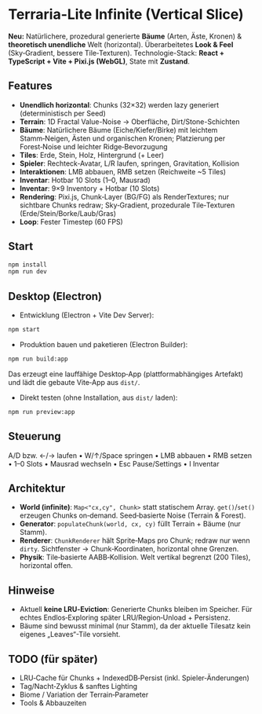 # Terraria-Lite Infinite (Vertical Slice)

**Neu:** Natürlichere, prozedural generierte **Bäume** (Arten, Äste, Kronen) & **theoretisch unendliche** Welt (horizontal). Überarbeitetes **Look & Feel** (Sky‑Gradient, bessere Tile‑Texturen).
Technologie-Stack: **React + TypeScript + Vite + Pixi.js (WebGL)**, State mit **Zustand**.

## Features
- **Unendlich horizontal**: Chunks (32×32) werden lazy generiert (deterministisch per Seed)
- **Terrain**: 1D Fractal Value-Noise → Oberfläche, Dirt/Stone-Schichten
- **Bäume**: Natürlichere Bäume (Eiche/Kiefer/Birke) mit leichtem Stamm‑Neigen, Ästen und organischen Kronen; Platzierung per Forest‑Noise und leichter Ridge‑Bevorzugung
- **Tiles**: Erde, Stein, Holz, Hintergrund (+ Leer)
- **Spieler**: Rechteck-Avatar, L/R laufen, springen, Gravitation, Kollision
- **Interaktionen**: LMB abbauen, RMB setzen (Reichweite ~5 Tiles)
- **Inventar**: Hotbar 10 Slots (1–0, Mausrad)
- **Inventar**: 9×9 Inventory + Hotbar (10 Slots)
- **Rendering**: Pixi.js, Chunk‑Layer (BG/FG) als RenderTextures; nur sichtbare Chunks redraw; Sky‑Gradient, prozedurale Tile‑Texturen (Erde/Stein/Borke/Laub/Gras)
- **Loop**: Fester Timestep (60 FPS)

## Start
```bash
npm install
npm run dev
```

## Desktop (Electron)

- Entwicklung (Electron + Vite Dev Server):
```bash
npm start
```

- Produktion bauen und paketieren (Electron Builder):
```bash
npm run build:app
```
Das erzeugt eine lauffähige Desktop‑App (plattformabhängiges Artefakt) und lädt die gebaute Vite‑App aus `dist/`.

- Direkt testen (ohne Installation, aus `dist/` laden):
```bash
npm run preview:app
```

## Steuerung
A/D bzw. ←/→ laufen • W/↑/Space springen • LMB abbauen • RMB setzen • 1–0 Slots • Mausrad wechseln • Esc Pause/Settings • I Inventar

## Architektur
- **World (infinite)**: `Map<"cx,cy", Chunk>` statt statischem Array. `get()`/`set()` erzeugen Chunks on‑demand. Seed‑basierte Noise (Terrain & Forest).
- **Generator**: `populateChunk(world, cx, cy)` füllt Terrain + Bäume (nur Stamm).
- **Renderer**: `ChunkRenderer` hält Sprite‑Maps pro Chunk; redraw nur wenn `dirty`. Sichtfenster → Chunk‑Koordinaten, horizontal ohne Grenzen.
- **Physik**: Tile‑basierte AABB‑Kollision. Welt vertikal begrenzt (200 Tiles), horizontal offen.

## Hinweise
- Aktuell **keine LRU‑Eviction**: Generierte Chunks bleiben im Speicher. Für echtes Endlos‑Exploring später LRU/Region‑Unload + Persistenz.
- Bäume sind bewusst minimal (nur Stamm), da der aktuelle Tilesatz kein eigenes „Leaves“-Tile vorsieht.

## TODO (für später)
- LRU‑Cache für Chunks + IndexedDB‑Persist (inkl. Spieler‑Änderungen)
- Tag/Nacht‑Zyklus & sanftes Lighting
- Biome / Variation der Terrain‑Parameter
- Tools & Abbauzeiten
